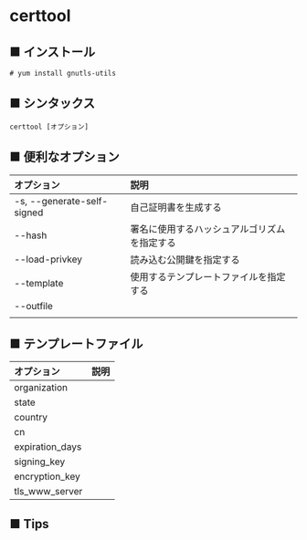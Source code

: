 # certtool
## ■ インストール
```
# yum install gnutls-utils
```

## ■ シンタックス
```
certtool [オプション]
```

## ■ 便利なオプション
|オプション|説明|
|:---|:---|
|-s, --generate-self-signed|自己証明書を生成する|
|--hash|署名に使用するハッシュアルゴリズムを指定する|
|--load-privkey|読み込む公開鍵を指定する|
|--template|使用するテンプレートファイルを指定する|
|--outfile||
|||

## ■ テンプレートファイル
|オプション|説明|
|:---|:---|
|organization||
|state||
|country||
|cn||
|expiration_days||
|signing_key||
|encryption_key||
|tls_www_server||

## ■ Tips
